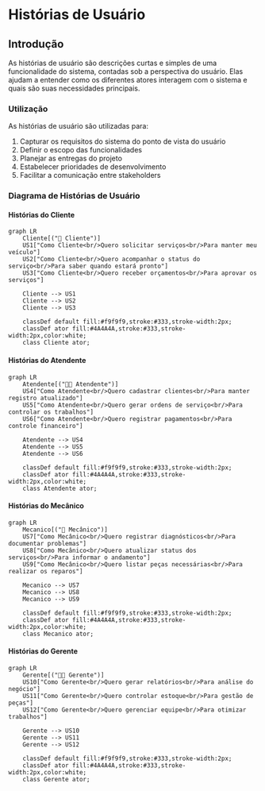 # Histórias de Usuário

## Introdução

As histórias de usuário são descrições curtas e simples de uma funcionalidade do sistema, contadas sob a perspectiva do usuário. Elas ajudam a entender como os diferentes atores interagem com o sistema e quais são suas necessidades principais.

### Utilização

As histórias de usuário são utilizadas para:

1. Capturar os requisitos do sistema do ponto de vista do usuário
2. Definir o escopo das funcionalidades
3. Planejar as entregas do projeto
4. Estabelecer prioridades de desenvolvimento
5. Facilitar a comunicação entre stakeholders

### Diagrama de Histórias de Usuário

#### Histórias do Cliente

```mermaid
graph LR
    Cliente[("👤 Cliente")]
    US1["Como Cliente<br/>Quero solicitar serviços<br/>Para manter meu veículo"]
    US2["Como Cliente<br/>Quero acompanhar o status do serviço<br/>Para saber quando estará pronto"]
    US3["Como Cliente<br/>Quero receber orçamentos<br/>Para aprovar os serviços"]

    Cliente --> US1
    Cliente --> US2
    Cliente --> US3

    classDef default fill:#f9f9f9,stroke:#333,stroke-width:2px;
    classDef ator fill:#4A4A4A,stroke:#333,stroke-width:2px,color:white;
    class Cliente ator;
```

#### Histórias do Atendente

```mermaid
graph LR
    Atendente[("👨‍💼 Atendente")]
    US4["Como Atendente<br/>Quero cadastrar clientes<br/>Para manter registro atualizado"]
    US5["Como Atendente<br/>Quero gerar ordens de serviço<br/>Para controlar os trabalhos"]
    US6["Como Atendente<br/>Quero registrar pagamentos<br/>Para controle financeiro"]

    Atendente --> US4
    Atendente --> US5
    Atendente --> US6

    classDef default fill:#f9f9f9,stroke:#333,stroke-width:2px;
    classDef ator fill:#4A4A4A,stroke:#333,stroke-width:2px,color:white;
    class Atendente ator;
```

#### Histórias do Mecânico

```mermaid
graph LR
    Mecanico[("🔧 Mecânico")]
    US7["Como Mecânico<br/>Quero registrar diagnósticos<br/>Para documentar problemas"]
    US8["Como Mecânico<br/>Quero atualizar status dos serviços<br/>Para informar o andamento"]
    US9["Como Mecânico<br/>Quero listar peças necessárias<br/>Para realizar os reparos"]

    Mecanico --> US7
    Mecanico --> US8
    Mecanico --> US9

    classDef default fill:#f9f9f9,stroke:#333,stroke-width:2px;
    classDef ator fill:#4A4A4A,stroke:#333,stroke-width:2px,color:white;
    class Mecanico ator;
```

#### Histórias do Gerente

```mermaid
graph LR
    Gerente[("👨‍💼 Gerente")]
    US10["Como Gerente<br/>Quero gerar relatórios<br/>Para análise do negócio"]
    US11["Como Gerente<br/>Quero controlar estoque<br/>Para gestão de peças"]
    US12["Como Gerente<br/>Quero gerenciar equipe<br/>Para otimizar trabalhos"]

    Gerente --> US10
    Gerente --> US11
    Gerente --> US12

    classDef default fill:#f9f9f9,stroke:#333,stroke-width:2px;
    classDef ator fill:#4A4A4A,stroke:#333,stroke-width:2px,color:white;
    class Gerente ator;
```
